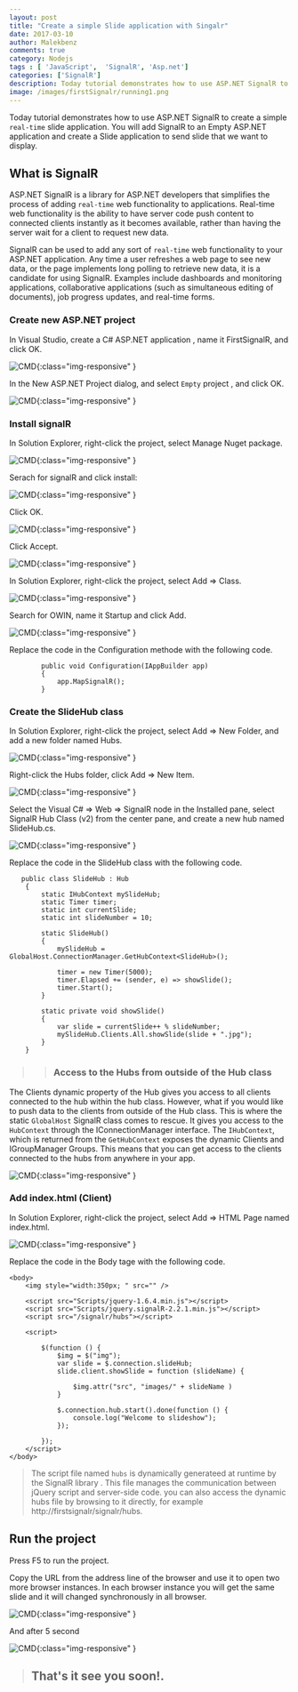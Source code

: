 ```yaml
---
layout: post
title: "Create a simple Slide application with Singalr"
date: 2017-03-10
author: Malekbenz
comments: true
category: Nodejs
tags : [ 'JavaScript',  'SignalR', 'Asp.net']
categories: ['SignalR']
description: Today tutorial demonstrates how to use ASP.NET SignalR to create a  simple real-time slide application. You will add SignalR to an Empty ASP.NET application and create a Slide application to send slide that we want to display.
image: /images/firstSignalr/running1.png
---
```


Today tutorial demonstrates how to use ASP.NET SignalR to create a  simple `real-time` slide application. You will add SignalR to an Empty ASP.NET application and create a Slide application to send slide that we want to display.

## What is SignalR     

ASP.NET SignalR is a library for ASP.NET developers that simplifies the process of adding `real-time` web functionality to applications. Real-time web functionality is the ability to have server code push content to connected clients instantly as it becomes available, rather than having the server wait for a client to request new data.

SignalR can be used to add any sort of `real-time` web functionality to your ASP.NET application. Any time a user refreshes a web page to see new data, or the page implements long polling to retrieve new data, it is a candidate for using SignalR. Examples include dashboards and monitoring applications, collaborative applications (such as simultaneous editing of documents), job progress updates, and real-time forms.


###  Create new ASP.NET project

In Visual Studio, create a C# ASP.NET application , name it FirstSignalR, and click OK.

![CMD](/images/firstSignalr/newproject.png){:class="img-responsive" }

In the New ASP.NET Project dialog, and select `Empty` project , and click OK.

![CMD](/images/firstSignalr/emptytemplate.png){:class="img-responsive" }

###  Install signalR

In Solution Explorer, right-click the project, select Manage Nuget package.

![CMD](/images/firstSignalr/addnugets.png){:class="img-responsive" }

Serach for signalR and click install: 

![CMD](/images/firstSignalr/installsignalr.png){:class="img-responsive" }

Click OK.

![CMD](/images/firstSignalr/installsignalrok.png){:class="img-responsive" }

Click Accept.

![CMD](/images/firstSignalr/installsignalraccept.png){:class="img-responsive" }


In Solution Explorer, right-click the project, select Add => Class.

![CMD](/images/firstSignalr/addStartupclass.png){:class="img-responsive" }

Search for OWIN, name it Startup and click Add.

![CMD](/images/firstSignalr/addOwinStartupclass.png){:class="img-responsive" }

Replace the code in the Configuration methode with the following code.

```
        public void Configuration(IAppBuilder app)
        {
            app.MapSignalR();
        }

```

###  Create the SlideHub class

In Solution Explorer, right-click the project, select Add => New Folder, and add a new folder named Hubs.

![CMD](/images/firstSignalr/folder.hubs.png){:class="img-responsive" }

Right-click the Hubs folder, click Add => New Item.

![CMD](/images/firstSignalr/add.element.png){:class="img-responsive" }

Select the Visual C# => Web => SignalR node in the Installed pane, select SignalR Hub Class (v2) from the center pane, and create a new hub named SlideHub.cs.

![CMD](/images/firstSignalr/add.newhub.png){:class="img-responsive" }

Replace the code in the SlideHub class with the following code.

```
   public class SlideHub : Hub
    {
        static IHubContext mySlideHub;
        static Timer timer;
        static int currentSlide;
        static int slideNumber = 10;

        static SlideHub()
        {
            mySlideHub = GlobalHost.ConnectionManager.GetHubContext<SlideHub>();

            timer = new Timer(5000);
            timer.Elapsed += (sender, e) => showSlide();
            timer.Start();
        }

        static private void showSlide()
        {
            var slide = currentSlide++ % slideNumber;
            mySlideHub.Clients.All.showSlide(slide + ".jpg");
        }
    }

```

>> ### Access to the Hubs from outside of the Hub class 
The Clients dynamic property of the Hub gives you access to all clients connected to the hub within the hub class. However, what if you would like to push data to the clients from outside of the Hub class. This is where the static `GlobalHost` SignalR class comes to rescue. It gives you access to the `HubContext` through the IConnectionManager interface.
The `IHubContext`, which is returned from the `GetHubContext` exposes the dynamic Clients and IGroupManager Groups. This means that you can get access to the clients connected to the hubs from anywhere in your app.


![CMD](/images/firstSignalr/slidehub.png){:class="img-responsive" }

###  Add index.html (Client)

In Solution Explorer, right-click the project, select Add => HTML Page  named index.html.

![CMD](/images/firstSignalr/slidehub.png){:class="img-responsive" }


Replace the code in the Body tage with the following code.

```
<body>
    <img style="width:350px; " src="" />

    <script src="Scripts/jquery-1.6.4.min.js"></script>
    <script src="Scripts/jquery.signalR-2.2.1.min.js"></script>
    <script src="/signalr/hubs"></script>

    <script>
        
        $(function () {
            $img = $("img");
            var slide = $.connection.slideHub;
            slide.client.showSlide = function (slideName) {
                
                $img.attr("src", "images/" + slideName )
            }

            $.connection.hub.start().done(function () {
                console.log("Welcome to slideshow");
            });

        });
    </script>
</body>
```

>The script file named `hubs` is dynamically generateed at runtime by the SignalR library . This file manages the communication between jQuery script and server-side code. you can also access the dynamic hubs file by browsing to it directly, for example http://firstsignalr/signalr/hubs.

## Run the project

Press F5 to run the project.

Copy the URL from the address line of the browser and use it to open two more browser instances. In each browser instance you will get the same slide and it will changed synchronously in all browser.

![CMD](/images/firstSignalr/running.png){:class="img-responsive" }

And after 5 second

![CMD](/images/firstSignalr/running1.png){:class="img-responsive" }


>
> ## That's it see you soon!.
> 